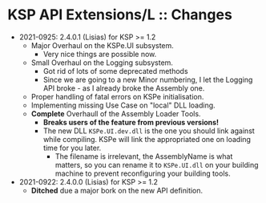 # KSP API Extensions/L :: Changes

* 2021-0925: 2.4.0.1 (Lisias) for KSP >= 1.2
	+ Major Overhaul on the KSPe.UI subsystem.
		- Very nice things are possible now.
	+ Small Overhaul on the Logging subsystem.
		- Got rid of lots of some deprecated methods
		- Since we are going to a new Minor numbering, I let the Logging API broke - as I already broke the Assembly one.
	+ Proper handling of fatal errors on KSPe initialisation.
	+ Implementing missing Use Case on "local" DLL loading.
	+ **Complete** Overhaull of the Assembly Loader Tools.
		- **Breaks users of the feature from previous versions!**
		- The new DLL `KSPe.UI.dev.dll` is the one you should link against while compiling. KSPe will link the appropriated one on loading time for you later.
			- The filename is irrelevant, the AssemblyName is what matters, so you can rename it to `KSPe.UI.dll` on your building machine to prevent reconfiguring your building tools. 
* 2021-0922: 2.4.0.0 (Lisias) for KSP >= 1.2
	+ **Ditched** due a major bork on the new API definition. 
